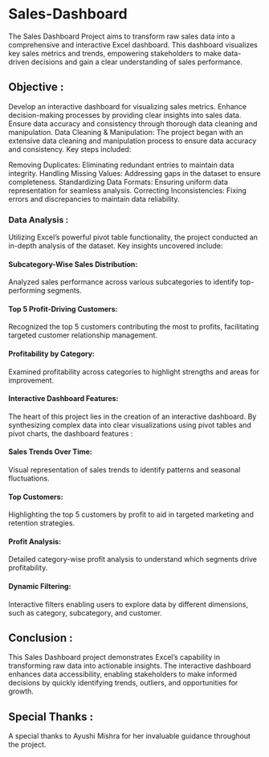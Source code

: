 # Sales-Dashboard
The Sales Dashboard Project aims to transform raw sales data into a comprehensive and interactive Excel dashboard. This dashboard visualizes key sales metrics and trends, empowering stakeholders to make data-driven decisions and gain a clear understanding of sales performance.
## Objective :
Develop an interactive dashboard for visualizing sales metrics.
Enhance decision-making processes by providing clear insights into sales data.
Ensure data accuracy and consistency through thorough data cleaning and manipulation.
Data Cleaning & Manipulation:
The project began with an extensive data cleaning and manipulation process to ensure data accuracy and consistency. Key steps included:

Removing Duplicates: Eliminating redundant entries to maintain data integrity.
Handling Missing Values: Addressing gaps in the dataset to ensure completeness.
Standardizing Data Formats: Ensuring uniform data representation for seamless analysis.
Correcting Inconsistencies: Fixing errors and discrepancies to maintain data reliability.
### Data Analysis : 
Utilizing Excel’s powerful pivot table functionality, the project conducted an in-depth analysis of the dataset. Key insights uncovered include:

#### Subcategory-Wise Sales Distribution:
Analyzed sales performance across various subcategories to identify top-performing segments.
#### Top 5 Profit-Driving Customers:
Recognized the top 5 customers contributing the most to profits, facilitating targeted customer relationship management.
#### Profitability by Category:
Examined profitability across categories to highlight strengths and areas for improvement.
#### Interactive Dashboard Features:
The heart of this project lies in the creation of an interactive dashboard. By synthesizing complex data into clear visualizations using pivot tables and pivot charts, the dashboard features :

#### Sales Trends Over Time:
Visual representation of sales trends to identify patterns and seasonal fluctuations.
#### Top Customers:
Highlighting the top 5 customers by profit to aid in targeted marketing and retention strategies.
#### Profit Analysis:
Detailed category-wise profit analysis to understand which segments drive profitability.
#### Dynamic Filtering:
Interactive filters enabling users to explore data by different dimensions, such as category, subcategory, and customer.
## Conclusion :
This Sales Dashboard project demonstrates Excel’s capability in transforming raw data into actionable insights. The interactive dashboard enhances data accessibility, enabling stakeholders to make informed decisions by quickly identifying trends, outliers, and opportunities for growth.

## Special Thanks :
A special thanks to Ayushi Mishra for her invaluable guidance throughout the project.


